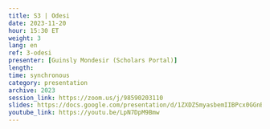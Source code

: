 ```yaml
---
title: S3 | Odesi
date: 2023-11-20
hour: 15:30 ET
weight: 3
lang: en
ref: 3-odesi
presenter: [Guinsly Mondesir (Scholars Portal)]
length:
time: synchronous
category: presentation
archive: 2023
session_link: https://zoom.us/j/98590203110
slides: https://docs.google.com/presentation/d/1ZXDZSmyasbemIIBPcx0GGnB727fo-wMV/edit?usp=share_link&ouid=109853946981534204449&rtpof=true&sd=true
youtube_link: https://youtu.be/LpN7DpM9Bmw
---
```

